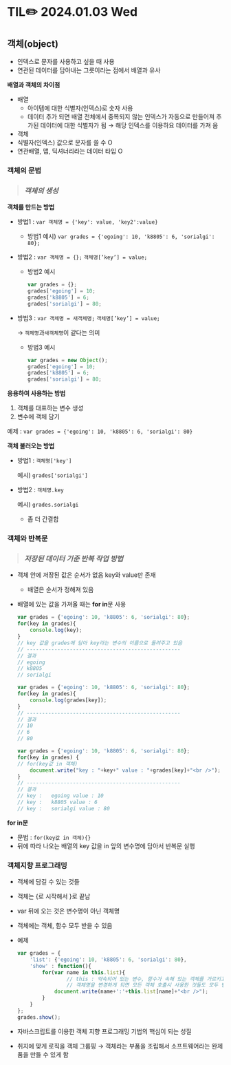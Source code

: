 # TIL✏️ 2024.01.03 Wed

## 객체(object)

- 인덱스로 문자를 사용하고 싶을 때 사용
- 연관된 데이터를 담아내는 그릇이라는 점에서 배열과 유사

**배열과 객체의 차이점**

- 배열
    - 아이템에 대한 식별자(인덱스)로 숫자 사용
    - 데이터 추가 되면 배열 전체에서 중복되지 않는 인덱스가 자동으로 만들어져 추가된 데이터에 대한 식별자가 됨 → 해당 인덱스를 이용하요 데이터를 가져 옴
- 객체
- 식별자(인덱스) 값으로 문자를 쓸 수 O
- 연관배열, 맵, 딕셔너리라는 데이터 타입 O

### 객체의 문법

> ### ***객체의 생성***

**객체를 만드는 방법**

- 방법1 : `var 객체명 = {'key': value, 'key2':value}`
    - 방법1 예시) `var grades = {'egoing': 10, 'k8805': 6, 'sorialgi': 80};`
- 방법2 : `var 객체명 = {};` `객체명[’key’] = value;`
    - 방법2 예시
        
        ```jsx
        var grades = {};
        grades['egoing'] = 10;
        grades['k8805'] = 6;
        grades['sorialgi'] = 80;
        ```
        
- 방법3 : `var 객체명 = 새객체명;` `객체명[’key’] = value;`
    
    → `객체명`과`새객체명`이 같다는 의미
    
    - 방법3 예시
        
        ```jsx
        var grades = new Object();
        grades['egoing'] = 10;
        grades['k8805'] = 6;
        grades['sorialgi'] = 80;
        ```
        

**응용하여 사용하는 방법**

1. 객체를 대표하는 변수 생성
2. 변수에 객체 담기

예제 : `var grades = {'egoing': 10, 'k8805': 6, 'sorialgi': 80}`

**객체 불러오는 방법**

- 방법1 : `객체명['key']`
    
    예시) `grades['sorialgi']`
    
- 방법2 : `객체명.key`
    
    예시) `grades.sorialgi`
    
    - 좀 더 간결함

### 객체와 반복문

> ### ***저장된 데이터 기준 반복 작업 방법***

- 객체 안에 저장된 값은 순서가 없음 key와 value만 존재
    - 배열은 순서가 정해져 있음
- 배열에 있는 값을 가져올 때는 **for in**문 사용
    
    ```jsx
    var grades = {'egoing': 10, 'k8805': 6, 'sorialgi': 80};
    for(key in grades){
        console.log(key);
    }
    // key 값을 grades에 담아 key라는 변수의 이름으로 돌려주고 있음
    // --------------------------------------------------
    // 결과
    // egoing
    // k8805
    // sorialgi
    ```
    
    ```jsx
    var grades = {'egoing': 10, 'k8805': 6, 'sorialgi': 80};
    for(key in grades){
        console.log(grades[key]);
    }
    // --------------------------------------------------
    // 결과
    // 10
    // 6
    // 80
    ```
    
    ```jsx
    var grades = {'egoing': 10, 'k8805': 6, 'sorialgi': 80};
    for(key in grades) {
    // for(key값 in 객체)
        document.write("key : "+key+" value : "+grades[key]+"<br />");
    }
    // --------------------------------------------------
    // 결과
    // key :   egoing value : 10
    // key :   k8805 value : 6
    // key :   sorialgi value : 80
    ```
    

**for in문**

- 문법 : `for(key값 in 객체){}`
- 뒤에 따라 나오는 배열의 key 값을 in 앞의 변수명에 담아서 반복문 실행

### 객체지향 프로그래밍

- 객체에 담길 수 있는 것들
- 객체는 {로 시작해서 }로 끝남
- var 뒤에 오는 것은 변수명이 아닌 객체명
- 객체에는 객체, 함수 모두 받을 수 있음
- 예제
    
    ```jsx
    var grades = {
        'list': {'egoing': 10, 'k8805': 6, 'sorialgi': 80},
        'show' : function(){
            for(var name in this.list){
    				// this : 약속되어 있는 변수, 함수가 속해 있는 객체를 가르키고 있는 변수
    				// 객체명을 변경하게 되면 모든 객체 호출시 사용한 것들도 모두 변경해야 하지만 this를 이용하면 하나하나 일일히 변경하지 않아도 됨
                document.write(name+':'+this.list[name]+"<br />");
            }
        }
    };
    grades.show();
    ```
    
- 자바스크립트를 이용한 객체 지향 프로그래밍 기법의 핵심이 되는 성질
- 취지에 맞게 로직을 객체 그룹핑 → 객체라는 부품을 조립해서 소프트웨어라는 완제품을 만들 수 있게 함
